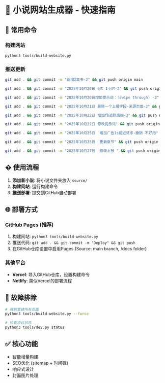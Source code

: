 # 🎉 小说网站生成器 - 快速指南

## 🚀 常用命令

### 构建网站
```bash
python3 tools/build-website.py
```

### 推送更新
```bash
git add . && git commit -m "新增2本书-2" && git push origin main

git add . && git commit -m "2025年10月20日 6次 1小时-2" && git push origin main

git add . && git commit -m "2025年10月20日增加提示词：(swipe through) -3" && git push origin main

git add . && git commit -m "2025年10月21日 删除一个上报字段-来源页面-2" && git push origin main

git add . && git commit -m "2025年10月22日 增加fb追踪后缀-3" && git push origin main

git add . && git commit -m "2025年10月22日 修改提示词" && git push origin main

git add . && git commit -m "2025年10月25日  增加广告1s延迟请求-撤销 不好用" && git push origin main

git add . && git commit -m "2025年10月25日  更新章节" && git push origin main

git add . && git commit -m "2025年10月27日  修改上报 " && git push origin main
```

## � 使用流程

1. **添加新小说**: 将小说文件夹放入 `source/`
2. **构建网站**: 运行构建命令
3. **推送部署**: 提交到GitHub自动部署

## 🌐 部署方式

### GitHub Pages (推荐)
1. 构建网站: `python3 tools/build-website.py`
2. 推送代码: `git add . && git commit -m "Deploy" && git push`
3. 在GitHub仓库设置中启用Pages (Source: main branch, /docs folder)

### 其他平台
- **Vercel**: 导入GitHub仓库，设置构建命令
- **Netlify**: 类似Vercel的部署流程

## 🔧 故障排除

```bash
# 强制重建所有页面
python3 tools/build-website.py --force

# 检查项目状态
python3 tools/dev.py status
```

## ✅ 核心功能
- 智能增量构建
- SEO优化 (sitemap + 时间戳)
- 响应式设计
- 封面图片处理
